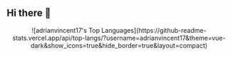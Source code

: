 ## Hi there 👋
<div align="center">
![adrianvincent17's Top Languages](https://github-readme-stats.vercel.app/api/top-langs/?username=adrianvincent17&theme=vue-dark&show_icons=true&hide_border=true&layout=compact)
</div>
<!--
**AdrianVincent17/adrianvincent17** is a ✨ _special_ ✨ repository because its `README.md` (this file) appears on your GitHub profile.

Here are some ideas to get you started:

- 🔭 I’m currently working on ...
- 🌱 I’m currently learning ...
- 👯 I’m looking to collaborate on ...
- 🤔 I’m looking for help with ...
- 💬 Ask me about ...
- 📫 How to reach me: ...
- 😄 Pronouns: ...
- ⚡ Fun fact: ...
-->
